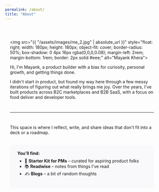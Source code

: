 ```yaml
---
permalink: /about/
title: "About"
---
```


<div style="max-width: 750px; margin: 0 auto; padding: 2rem 1rem;">

  <img src="{{ "/assets/images/me_2.jpg" | absolute_url }}"
       style="float: right; width: 180px; height: 180px; object-fit: cover; border-radius: 50%; box-shadow: 0 4px 16px rgba(0,0,0,0.08); margin-left: 2rem; margin-bottom: 1rem; border: 2px solid #eee;"
       alt="Mayank Khera">

  <p>Hi, I'm Mayank, a product builder with a bias for curiosity, personal growth, and getting things done.</p>
  <p>I didn't start in product, but found my way here through a few messy iterations of figuring out what really brings me joy. Over the years, I've built products across B2C marketplaces and B2B SaaS, with a focus on food deliver and developer tools.</p>

  <hr style="border: none; border-top: 1.5px solid #eee; margin: 2.5rem 0;">

  <p>This space is where I reflect, write, and share ideas that don't fit into a deck or a roadmap.</p>

  <div style="background: #f9f9fb; border-radius: 10px; padding: 1.2rem 1.5rem; margin-top: 2rem;">
    <strong>You'll find:</strong>
    <ul style="margin-top: 0.5rem;">
      <li>🚀 <b>Starter Kit for PMs</b> – curated for aspiring product folks</li>
      <li>📚 <b>Readwise</b> – notes from things I've read</li>
      <li>✍️ <b>Blogs</b> – a bit of random thoughts</li>
    </ul>
  </div>

</div>


